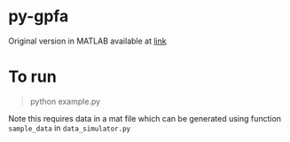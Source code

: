 # py-gpfa

Original version in MATLAB available at [link](http://users.ece.cmu.edu/~byronyu/software/gpfa0203.tgz)

# To run
> python example.py

Note this requires data in a mat file which can be generated using function `sample_data` in `data_simulator.py`
